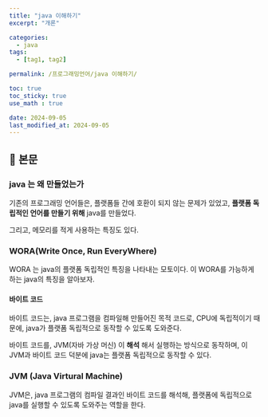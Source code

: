 ```yaml
---
title: "java 이해하기"
excerpt: "개론"

categories:
  - java
tags:
  - [tag1, tag2]

permalink: /프로그래밍언어/java 이해하기/

toc: true
toc_sticky: true
use_math : true

date: 2024-09-05
last_modified_at: 2024-09-05
---
```


## 🦥 본문

### java 는 왜 만들었는가

기존의 프로그래밍 언어들은, 플랫폼들 간에 호환이 되지 않는 문제가 있었고, **플랫폼 독립적인 언어를 만들기 위해** java를 만들었다. 

그리고, 메모리를 적게 사용하는 특징도 있다. 

### WORA(Write Once, Run EveryWhere)

WORA 는 java의 플랫폼 독립적인 특징을 나타내는 모토이다. 이 WORA를 가능하게 하는 java의 특징을 알아보자. 

#### 바이트 코드

바이트 코드는, java 프로그램을 컴파일해 만들어진 목적 코드로, CPU에 독립적이기 때문에, java가 플랫폼 독립적으로 동작할 수 있도록 도와준다. 

바이트 코드를, JVM(자바 가상 머신) 이 **해석** 해서 실행하는 방식으로 동작하며, 이 JVM과 바이트 코드 덕분에 java는 플랫폼 독립적으로 동작할 수 있다. 

### JVM (Java Virtural Machine)

JVM은, java 프로그램의 컴파일 결과인 바이트 코드를 해석해, 플랫폼에 독립적으로 java를 실행할 수 있도록 도와주는 역할을 한다.






